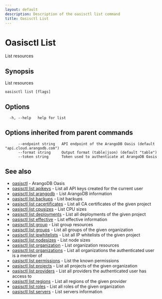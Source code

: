 ```yaml
---
layout: default
description: Description of the oasisctl list command
title: Oasisctl List
---
```

# Oasisctl List

List resources

## Synopsis

List resources

```
oasisctl list [flags]
```

## Options

```
  -h, --help   help for list
```

## Options inherited from parent commands

```
      --endpoint string   API endpoint of the ArangoDB Oasis (default "api.cloud.arangodb.com")
      --format string     Output format (table|json) (default "table")
      --token string      Token used to authenticate at ArangoDB Oasis
```

## See also

* [oasisctl](oasisctl.md)	 - ArangoDB Oasis
* [oasisctl list apikeys](oasisctl_list_apikeys.md)	 - List all API keys created for the current user
* [oasisctl list arangodb](oasisctl_list_arangodb.md)	 - List ArangoDB information
* [oasisctl list backups](oasisctl_list_backups.md)	 - List backups
* [oasisctl list cacertificates](oasisctl_list_cacertificates.md)	 - List all CA certificates of the given project
* [oasisctl list cpusizes](oasisctl_list_cpusizes.md)	 - List CPU sizes
* [oasisctl list deployments](oasisctl_list_deployments.md)	 - List all deployments of the given project
* [oasisctl list effective](oasisctl_list_effective.md)	 - List effective information
* [oasisctl list group](oasisctl_list_group.md)	 - List group resources
* [oasisctl list groups](oasisctl_list_groups.md)	 - List all groups of the given organization
* [oasisctl list ipwhitelists](oasisctl_list_ipwhitelists.md)	 - List all IP whitelists of the given project
* [oasisctl list nodesizes](oasisctl_list_nodesizes.md)	 - List node sizes
* [oasisctl list organization](oasisctl_list_organization.md)	 - List organization resources
* [oasisctl list organizations](oasisctl_list_organizations.md)	 - List all organizations the authenticated user is a member of
* [oasisctl list permissions](oasisctl_list_permissions.md)	 - List the known permissions
* [oasisctl list projects](oasisctl_list_projects.md)	 - List all projects of the given organization
* [oasisctl list providers](oasisctl_list_providers.md)	 - List all providers the authenticated user has access to
* [oasisctl list regions](oasisctl_list_regions.md)	 - List all regions of the given provider
* [oasisctl list roles](oasisctl_list_roles.md)	 - List all roles of the given organization
* [oasisctl list servers](oasisctl_list_servers.md)	 - List servers information

